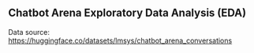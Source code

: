## Chatbot Arena Exploratory Data Analysis (EDA)

Data source: https://huggingface.co/datasets/lmsys/chatbot_arena_conversations
